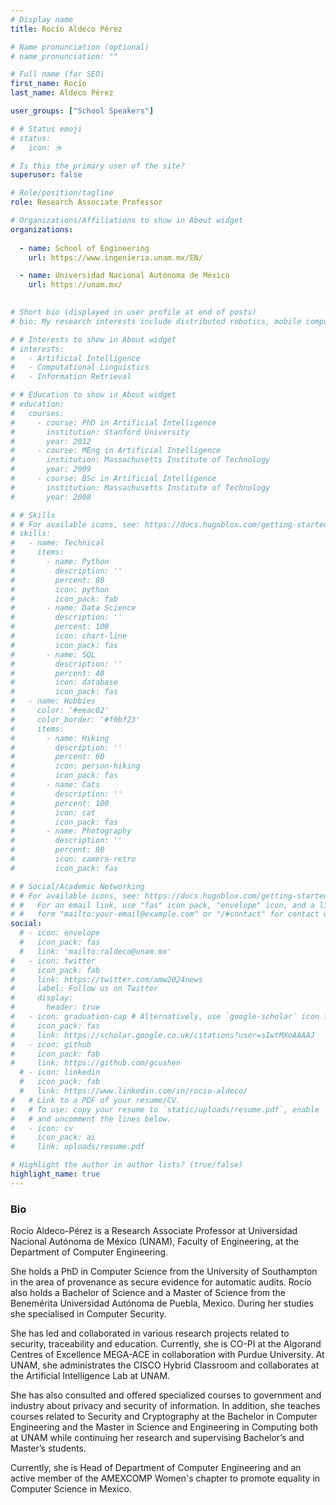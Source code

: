 ```yaml
---
# Display name
title: Rocío Aldeco Pérez

# Name pronunciation (optional)
# name_pronunciation: ""

# Full name (for SEO)
first_name: Rocío
last_name: Aldeco Pérez

user_groups: ["School Speakers"]

# # Status emoji
# status:
#   icon: ☕️

# Is this the primary user of the site?
superuser: false

# Role/position/tagline
role: Research Associate Professor

# Organizations/Affiliations to show in About widget
organizations:
  
  - name: School of Engineering 
    url: https://www.ingenieria.unam.mx/EN/

  - name: Universidad Nacional Autónoma de México
    url: https://unam.mx/
  

# Short bio (displayed in user profile at end of posts)
# bio: My research interests include distributed robotics, mobile computing and programmable matter.

# # Interests to show in About widget
# interests:
#   - Artificial Intelligence
#   - Computational Linguistics
#   - Information Retrieval

# # Education to show in About widget
# education:
#   courses:
#     - course: PhD in Artificial Intelligence
#       institution: Stanford University
#       year: 2012
#     - course: MEng in Artificial Intelligence
#       institution: Massachusetts Institute of Technology
#       year: 2009
#     - course: BSc in Artificial Intelligence
#       institution: Massachusetts Institute of Technology
#       year: 2008

# # Skills
# # For available icons, see: https://docs.hugoblox.com/getting-started/page-builder/#icons
# skills:
#   - name: Technical
#     items:
#       - name: Python
#         description: ''
#         percent: 80
#         icon: python
#         icon_pack: fab
#       - name: Data Science
#         description: ''
#         percent: 100
#         icon: chart-line
#         icon_pack: fas
#       - name: SQL
#         description: ''
#         percent: 40
#         icon: database
#         icon_pack: fas
#   - name: Hobbies
#     color: '#eeac02'
#     color_border: '#f0bf23'
#     items:
#       - name: Hiking
#         description: ''
#         percent: 60
#         icon: person-hiking
#         icon_pack: fas
#       - name: Cats
#         description: ''
#         percent: 100
#         icon: cat
#         icon_pack: fas
#       - name: Photography
#         description: ''
#         percent: 80
#         icon: camera-retro
#         icon_pack: fas

# # Social/Academic Networking
# # For available icons, see: https://docs.hugoblox.com/getting-started/page-builder/#icons
# #   For an email link, use "fas" icon pack, "envelope" icon, and a link in the
# #   form "mailto:your-email@example.com" or "/#contact" for contact widget.
social:
  # - icon: envelope
  #   icon_pack: fas
  #   link: 'mailto:raldeco@unam.mx'
#   - icon: twitter
#     icon_pack: fab
#     link: https://twitter.com/amw2024news
#     label: Follow us on Twitter
#     display:
#       header: true
#   - icon: graduation-cap # Alternatively, use `google-scholar` icon from `ai` icon pack
#     icon_pack: fas
#     link: https://scholar.google.co.uk/citations?user=sIwtMXoAAAAJ
#   - icon: github
#     icon_pack: fab
#     link: https://github.com/gcushen
  # - icon: linkedin
  #   icon_pack: fab
  #   link: https://www.linkedin.com/in/rocio-aldeco/
#   # Link to a PDF of your resume/CV.
#   # To use: copy your resume to `static/uploads/resume.pdf`, enable `ai` icons in `params.yaml`,
#   # and uncomment the lines below.
#   - icon: cv
#     icon_pack: ai
#     link: uploads/resume.pdf

# Highlight the author in author lists? (true/false)
highlight_name: true
---
```


### Bio 

Rocío Aldeco-Pérez is a Research Associate Professor at Universidad Nacional Autónoma de México (UNAM), Faculty of Engineering, at the Department of Computer Engineering.  

She holds a PhD in Computer Science from the University of Southampton in the area of provenance as secure evidence for automatic audits. Rocío also holds a Bachelor of Science and a Master of Science from the Benemérita Universidad Autónoma de Puebla, Mexico. During her studies she specialised in Computer Security. 

She has led and collaborated in various research projects related to security, traceability and education. Currently, she is CO-PI at the Algorand Centres of Excellence  MEGA-ACE in collaboration with Purdue University. At UNAM, she administrates the CISCO Hybrid Classroom and collaborates at the Artificial Intelligence Lab at UNAM. 

She has also consulted and offered specialized courses to government and industry about privacy and security of information. In addition, she teaches courses related to Security and Cryptography at the Bachelor in Computer Engineering and the Master in Science and Engineering in Computing both at UNAM while continuing her research and supervising Bachelor’s and Master’s students.

Currently, she is Head of Department of Computer Engineering and an active member of the AMEXCOMP Women's chapter to promote equality in Computer Science in Mexico.